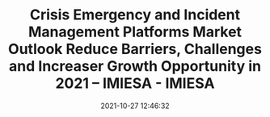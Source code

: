 ---
"title": "Crisis Emergency and Incident Management Platforms Market Outlook Reduce Barriers, Challenges and Increaser Growth Opportunity in 2021 – IMIESA - IMIESA"
"date": "2021-10-27 12:46:32"
"feed_name": "GOOGLENEWSINDUSTRIAL"
"feed_website": "https://news.google.com/search?q=industrial%2Bincident&hl=en-US&gl=US&ceid=US:en"
"feed_rss": "https://news.google.com/rss/search?q=industrial%2Bincident&hl=en-US&gl=US&ceid=US:en"
"link": "https://www.infrastructurene.ws/2021/10/27/crisis-emergency-and-incident-management-platforms-market-outlook-reduce-barriers-challenges-and-increaser-growth-opportunity-in-2021/"
"source": "{'href': 'https://www.infrastructurene.ws', 'title': 'IMIESA'}"
"file": "_posts/2021-1-1-4fe04e527215d32680d5efce04b3c3e8afdb5057.md"
"accident": "0"
"drilling": "0"
"dead": "0"
"injured": "0"
"arrested": "0"
"place": "unknown place"
"where": "unknown site"
"causes": "unknown"
"place_uri": "unknown place"
---